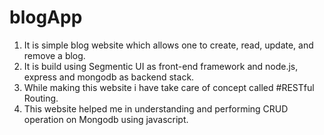# blogApp
1. It is simple blog website which allows one to create, read, update, and remove a blog. 
2. It is build using Segmentic UI as front-end framework and node.js, express and mongodb as backend stack.
3. While making this website i have take care of concept called #RESTful Routing.
4. This website helped me in understanding and performing CRUD operation on Mongodb using javascript. 
